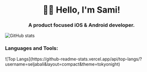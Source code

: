 <h1 align="center">👋🏻 Hello, I'm Sami!</h1>
<h3 align="center">A product focused iOS & Android developer.</h3>

![GitHub stats](https://github-readme-stats.vercel.app/api?username=seljabali&show_icons=true&theme=tokyonight)

<h3 align="left">Languages and Tools:</h3>
![Top Langs](https://github-readme-stats.vercel.app/api/top-langs/?username=seljabali&layout=compact&theme=tokyonight)
